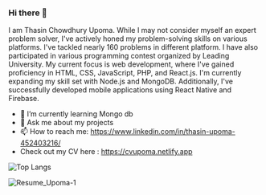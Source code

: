 ### Hi there 👋

I am Thasin Chowdhury Upoma. While I may not consider myself an expert problem solver, I've actively honed my problem-solving skills on various platforms. I've tackled nearly 160 problems in different platform. I have also participated in various programming contest organized by Leading University. My current focus is web development, where I've gained proficiency in HTML, CSS, JavaScript, PHP, and React.js. I'm currently expanding my skill set with Node.js and MongoDB. Additionally, I've successfully developed mobile applications using React Native and Firebase.

- 🌱 I’m currently learning Mongo db
- 💬 Ask me about my projects
- 📫 How to reach me: https://www.linkedin.com/in/thasin-upoma-452403216/
- Check out my CV here : https://cvupoma.netlify.app


![Top Langs](https://github-readme-stats.vercel.app/api/top-langs/?username=upomathasin&hide_progress=true)

![Resume_Upoma-1](https://github.com/upomathasin/upomathasin/assets/67595090/4b06ec51-8ea3-4ff5-a323-642728d797d1)

